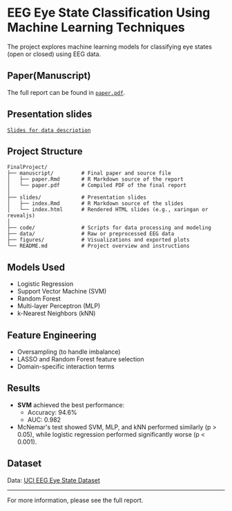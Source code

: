 # EEG Eye State Classification Using Machine Learning Techniques

The project explores machine learning models for classifying eye states (open or closed) using EEG data.

## Paper(Manuscript)
The full report can be found in [`paper.pdf`](./paper.pdf).

## Presentation slides
[`Slides for data description`](https://charleshsueh.github.io/Final-Project/)

## Project Structure
```text
FinalProject/
├── manuscript/         # Final paper and source file
│   ├── paper.Rmd       # R Markdown source of the report
│   └── paper.pdf       # Compiled PDF of the final report
│
├── slides/             # Presentation slides
│   ├── index.Rmd       # R Markdown source of the slides
│   └── index.html      # Rendered HTML slides (e.g., xaringan or revealjs)
│
├── code/               # Scripts for data processing and modeling
├── data/               # Raw or preprocessed EEG data
├── figures/            # Visualizations and exported plots
└── README.md           # Project overview and instructions
```


## Models Used
- Logistic Regression
- Support Vector Machine (SVM)
- Random Forest
- Multi-layer Perceptron (MLP)
- k-Nearest Neighbors (kNN)

## Feature Engineering
- Oversampling (to handle imbalance)
- LASSO and Random Forest feature selection
- Domain-specific interaction terms

## Results
- **SVM** achieved the best performance:
  - Accuracy: 94.6%
  - AUC: 0.982
- McNemar's test showed SVM, MLP, and kNN performed similarly (p > 0.05), while logistic regression performed significantly worse (p < 0.001).

## Dataset
Data: [UCI EEG Eye State Dataset](https://archive.ics.uci.edu/dataset/264/eeg+eye+state)

---

For more information, please see the full report.


